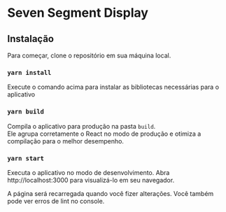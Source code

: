 # Seven Segment Display

## Instalação

Para começar, clone o repositório em sua máquina local.

### `yarn install`

Execute o comando acima para instalar as bibliotecas necessárias para o aplicativo

### `yarn build`

Compila o aplicativo para produção na pasta `build`.\
Ele agrupa corretamente o React no modo de produção e otimiza a compilação para o melhor desempenho.

### `yarn start`

Executa o aplicativo no modo de desenvolvimento.
Abra http://localhost:3000 para visualizá-lo em seu navegador.

A página será recarregada quando você fizer alterações.
Você também pode ver erros de lint no console.
